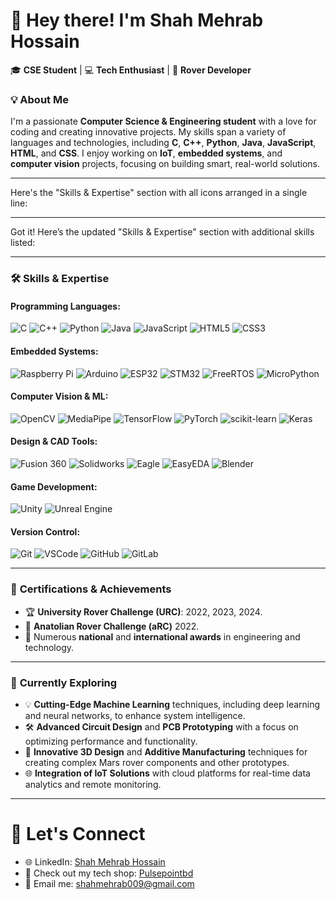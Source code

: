 

# 👋 Hey there! I'm **Shah Mehrab Hossain**  

🎓 **CSE Student** | 💻 **Tech Enthusiast** | 🚀 **Rover Developer**  

### 💡 About Me  
I'm a passionate **Computer Science & Engineering student** with a love for coding and creating innovative projects. My skills span a variety of languages and technologies, including **C**, **C++**, **Python**, **Java**, **JavaScript**, **HTML**, and **CSS**. I enjoy working on **IoT**, **embedded systems**, and **computer vision** projects, focusing on building smart, real-world solutions.

---

Here's the "Skills & Expertise" section with all icons arranged in a single line:

---

Got it! Here’s the updated "Skills & Expertise" section with additional skills listed:

---

### 🛠️ **Skills & Expertise**
#### **Programming Languages:**
![C](https://img.shields.io/badge/-C-00599C?style=flat-square&logo=c&logoColor=white) ![C++](https://img.shields.io/badge/-C++-00599C?style=flat-square&logo=c%2B%2B&logoColor=white) ![Python](https://img.shields.io/badge/-Python-3776AB?style=flat-square&logo=python&logoColor=white) ![Java](https://img.shields.io/badge/-Java-007396?style=flat-square&logo=java&logoColor=white) ![JavaScript](https://img.shields.io/badge/-JavaScript-F7DF1E?style=flat-square&logo=javascript&logoColor=black) ![HTML5](https://img.shields.io/badge/HTML5-%23E34F26.svg?style=flat-square&logo=html5&logoColor=white) ![CSS3](https://img.shields.io/badge/CSS3-%231572B6.svg?style=flat-square&logo=css3&logoColor=white)  

#### **Embedded Systems:**
![Raspberry Pi](https://img.shields.io/badge/-RaspberryPi-C51A4A?style=flat-square&logo=raspberry-pi) ![Arduino](https://img.shields.io/badge/-Arduino-00979D?style=flat-square&logo=arduino&logoColor=white) ![ESP32](https://img.shields.io/badge/-ESP32-3C99C9?style=flat-square&logo=espressif&logoColor=white) ![STM32](https://img.shields.io/badge/-STM32-0072B8?style=flat-square&logo=stmicroelectronics&logoColor=white) ![FreeRTOS](https://img.shields.io/badge/-FreeRTOS-00A2E3?style=flat-square&logo=freertos&logoColor=white) ![MicroPython](https://img.shields.io/badge/-MicroPython-0076A8?style=flat-square&logo=python&logoColor=white)  

#### **Computer Vision & ML:**
![OpenCV](https://img.shields.io/badge/-OpenCV-5C3EE8?style=flat-square&logo=opencv&logoColor=white) ![MediaPipe](https://img.shields.io/badge/-MediaPipe-007ACC?style=flat-square&logo=google&logoColor=white) ![TensorFlow](https://img.shields.io/badge/-TensorFlow-FF6F20?style=flat-square&logo=tensorflow&logoColor=white) ![PyTorch](https://img.shields.io/badge/-PyTorch-EE4C2C?style=flat-square&logo=pytorch&logoColor=white) ![scikit-learn](https://img.shields.io/badge/-scikit-learn-F7931E?style=flat-square&logo=scikit-learn&logoColor=white) ![Keras](https://img.shields.io/badge/-Keras-D00000?style=flat-square&logo=keras&logoColor=white)  

#### **Design & CAD Tools:**
![Fusion 360](https://img.shields.io/badge/-Fusion%20360-ff6c37?style=flat-square&logo=autodesk&logoColor=white) ![Solidworks](https://img.shields.io/badge/-SolidWorks-FF1C0A?style=flat-square&logo=dassault-systèmes&logoColor=white) ![Eagle](https://img.shields.io/badge/-Eagle-CC0000?style=flat-square&logo=autodesk&logoColor=white) ![EasyEDA](https://img.shields.io/badge/-EasyEDA-00a1d6?style=flat-square&logo=easyeda&logoColor=white) ![Blender](https://img.shields.io/badge/-Blender-F5792A?style=flat-square&logo=blender&logoColor=white)  

#### **Game Development:**
![Unity](https://img.shields.io/badge/-Unity-000000?style=flat-square&logo=unity&logoColor=white) ![Unreal Engine](https://img.shields.io/badge/-Unreal%20Engine-0E1128?style=flat-square&logo=unreal-engine&logoColor=white)  

#### **Version Control:**
![Git](https://img.shields.io/badge/-Git-F05032?style=flat-square&logo=git&logoColor=white) ![VSCode](https://img.shields.io/badge/-VSCode-007ACC?style=flat-square&logo=visual-studio-code&logoColor=white) ![GitHub](https://img.shields.io/badge/-GitHub-181717?style=flat-square&logo=github&logoColor=white) ![GitLab](https://img.shields.io/badge/-GitLab-FCA121?style=flat-square&logo=gitlab&logoColor=white)  

---

### 🏅 **Certifications & Achievements**
- 🏆 **University Rover Challenge (URC)**: 2022, 2023, 2024.
- 🚀 **Anatolian Rover Challenge (aRC)** 2022.
- 🏅 Numerous **national** and **international awards** in engineering and technology.

---

### 🌱 **Currently Exploring**
- 💡 **Cutting-Edge Machine Learning** techniques, including deep learning and neural networks, to enhance system intelligence.
- 🛠️ **Advanced Circuit Design** and **PCB Prototyping** with a focus on optimizing performance and functionality.
- 🔧 **Innovative 3D Design** and **Additive Manufacturing** techniques for creating complex Mars rover components and other prototypes.
- 🌐 **Integration of IoT Solutions** with cloud platforms for real-time data analytics and remote monitoring.

---

# 🔗 **Let's Connect**
- 🌐 LinkedIn: [Shah Mehrab Hossain](#https://www.linkedin.com/in/shah-mehrab-hossain-a6a1691ba/)
- 🛒 Check out my tech shop: [Pulsepointbd](#)
- 📧 Email me: shahmehrab009@gmail.com

